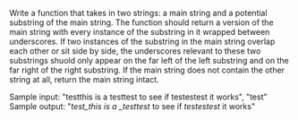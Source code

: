 Write a function that takes in two strings: a main string and a potential substring of the main string. The function should return a version of the main string with every instance of the substring in it wrapped between underscores. If two instances of the substring in the main string overlap each other or sit side by side, the underscores relevant to these two substrings shuold only appear on the far left of the left substring and on the far right of the right substring. If the main string does not contain the other string at all, return the main string intact.

Sample input: "testthis is a testtest to see if testestest it works", "test"
Sample output: "_test_this is a \_testtest_ to see if _testestest_ it works"
